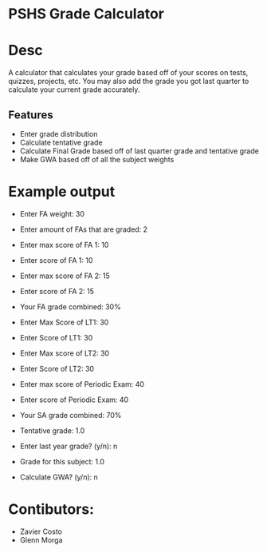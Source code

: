 # PSHS Grade Calculator

# Desc
A calculator that calculates your grade based off of your scores on tests, quizzes, projects, etc. You may also add the grade you got last quarter to calculate your current grade accurately. 

## Features
- Enter grade distribution
- Calculate tentative grade
- Calculate Final Grade based off of last quarter grade and tentative grade
- Make GWA based off of all the subject weights

# Example output
- Enter FA weight: 30
- Enter amount of FAs that are graded: 2
- Enter max score of FA 1: 10 
- Enter score of FA 1: 10
- Enter max score of FA 2: 15
- Enter score of FA 2: 15
- Your FA grade combined: 30%
- Enter Max Score of LT1: 30

- Enter Score of LT1: 30
- Enter Max score of LT2: 30
- Enter Score of LT2: 30
- Enter max score of Periodic Exam: 40
- Enter score of Periodic Exam: 40
- Your SA grade combined: 70%

- Tentative grade: 1.0
- Enter last year grade? (y/n): n
- Grade for this subject: 1.0
- Calculate GWA? (y/n): n

# Contibutors:
- Zavier Costo
- Glenn Morga
